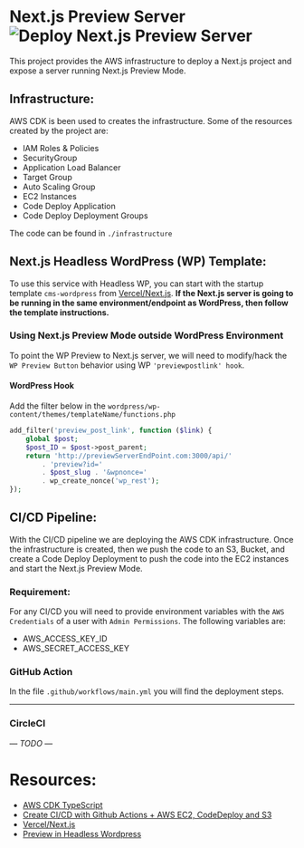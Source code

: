# Next.js Preview Server ![Deploy Next.js Preview Server](https://github.com/RigoMiranda/Next-js-preview-server/workflows/Deploy%20Next.js%20Preview%20Server/badge.svg?branch=main)
This project provides the AWS infrastructure to deploy a Next.js project and expose a server running Next.js Preview Mode. 
## Infrastructure: 
AWS CDK is been used to creates the infrastructure. Some of the resources created by the project are:
* IAM Roles & Policies
* SecurityGroup
* Application Load Balancer
* Target Group
* Auto Scaling Group
* EC2 Instances
* Code Deploy Application
* Code Deploy Deployment Groups

The code can be found in `./infrastructure`

## Next.js Headless WordPress (WP) Template:
To use this service with Headless WP, you can start with the startup template `cms-wordpress` from [Vercel/Next.js](https://github.com/vercel/next.js/tree/canary/examples/cms-wordpress). **If the Next.js server is going to be running in the same environment/endpoint as WordPress, then follow the template instructions.**

### Using Next.js Preview Mode outside WordPress Environment
To point the WP Preview to Next.js server, we will need to modify/hack the `WP Preview Button` behavior using WP `'previewpostlink' hook`.

#### WordPress Hook
Add the filter below in the `wordpress/wp-content/themes/templateName/functions.php`
```php
add_filter('preview_post_link', function ($link) {
	global $post;
	$post_ID = $post->post_parent;        
    return 'http://previewServerEndPoint.com:3000/api/'
		. 'preview?id='
		. $post_slug . '&wpnonce='
		. wp_create_nonce('wp_rest');
});
```

## CI/CD  Pipeline:
With the CI/CD pipeline we are deploying the AWS CDK infrastructure. Once the infrastructure is created, then we push the code to an S3, Bucket, and create a Code Deploy Deployment to push the code into the EC2 instances and start the Next.js Preview Mode.

### Requirement:
For any CI/CD you will need to provide environment variables with the `AWS Credentials` of a user with `Admin Permissions`. The following variables are:
* AWS_ACCESS_KEY_ID
* AWS_SECRET_ACCESS_KEY

### GitHub Action
In the file `.github/workflows/main.yml` you will find the deployment steps. 

---
### CircleCI
*— TODO —*

# Resources:
* [AWS CDK TypeScript](https://docs.aws.amazon.com/cdk/api/latest/typescript/api/index.html)
* [Create CI/CD with Github Actions + AWS EC2, CodeDeploy and S3](https://medium.com/codemonday/github-actions-for-ci-cd-with-ec2-codedeploy-and-s3-e93e75bf1ce0)
* [Vercel/Next.js](https://github.com/vercel/next.js/tree/canary/examples/cms-wordpress)
* [Preview in Headless Wordpress](https://www.tonyle.dev/headless-wordpress-preview/)
